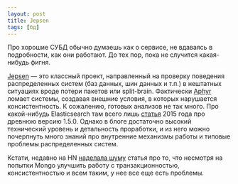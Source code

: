 ```yaml
---
layout: post
title: Jepsen
tags: [бд]
---
```

Про хорошие СУБД обычно думаешь как о сервисе, не вдаваясь в подробности, как они работают. До тех пор, пока не случится какая-нибудь фигня.

[Jepsen](https://jepsen.io/) — это классный проект, направленный на проверку поведения распределенных систем (баз данных, шин данных и т.п.) в нештатных ситуациях вроде потери пакетов или split-brain. Фактически [Aphyr](https://aphyr.com/about) ломает системы, создавая внешние условия, в которых нарушается консистентность. К сожалению, готовых анализов не так много. Про какой-нибудь Elasticsearch там всего лишь [статья](https://aphyr.com/posts/323-call-me-maybe-elasticsearch-1-5-0) 2015 года про древнюю версию 1.5.0. Однако в блоге достаточно высокий технический уровень и детальность проработки, и из него можно почерпнуть много знаний про внутренние механизмы работы и типовые проблемы распределенных систем.

Кстати, недавно на HN [наделала шуму](https://www.infoq.com/news/2020/05/Jepsen-MongoDB-4-2-6/) статья про то, что несмотря на попытки Mongo улучшить работу с транзакционностью, консистентностью и всем таким, у нее все еще есть проблемы.

